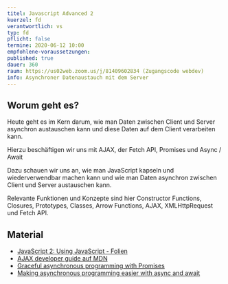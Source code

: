 ```yaml
---
titel: Javascript Advanced 2
kuerzel: fd
verantwortlich: vs
typ: fd
pflicht: false
termine: 2020-06-12 10:00
empfohlene-voraussetzungen: 
published: true
dauer: 360
raum: https://us02web.zoom.us/j/81409602834 (Zugangscode webdev)
info: Asynchroner Datenaustauch mit dem Server
---
```

## Worum geht es?
Heute geht es im Kern darum, wie man Daten zwischen Client und Server asynchron austauschen kann und diese Daten auf dem Client verarbeiten kann. 

Hierzu beschäftigen wir uns mit AJAX, der Fetch API, Promises und Async / Await

Dazu schauen wir uns an, wie man JavaScript kapseln und wiederverwendbar machen kann und wie man Daten asynchron zwischen Client und Server austauschen kann. 

Relevante Funktionen und Konzepte  sind hier Constructor Functions, Closures, Prototypes, Classes, Arrow Functions, AJAX, XMLHttpRequest und Fetch API.

## Material
- [JavaScript 2: Using JavaScript - Folien](../../material/frontend-development-1/session-5/slides/Chapter09-JavaScript2UsingJavaScript.pdf)
- [AJAX developer guide auf MDN](https://developer.mozilla.org/en-US/docs/Web/Guide/AJAX)
- [Graceful asynchronous programming with Promises](https://developer.mozilla.org/en-US/docs/Learn/JavaScript/Asynchronous/Promises)
- [Making asynchronous programming easier with async and await](https://developer.mozilla.org/en-US/docs/Learn/JavaScript/Asynchronous/Async_await)